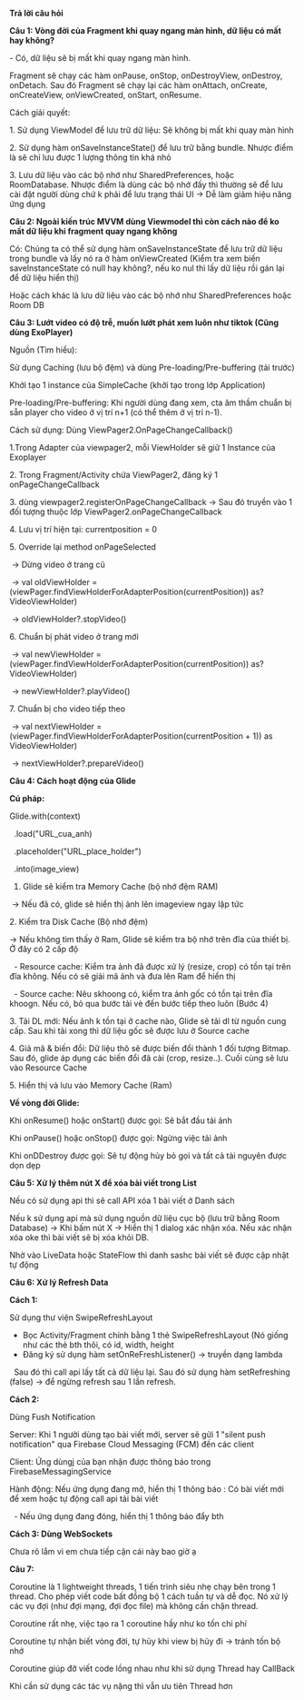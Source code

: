 **Trả lời câu hỏi**

**Câu 1: Vòng đời của Fragment khi quay ngang màn hình, dữ liệu có mất hay không?**



\- Có, dữ liệu sẽ bị mất khi quay ngang màn hình.

Fragment sẽ chạy các hàm onPause, onStop, onDestroyView, onDestroy, onDetach. Sau đó Fragment sẽ chạy lại các hàm onAttach, onCreate, onCreateView, onViewCreated, onStart, onResume.



Cách giải quyết:

1\. Sử dụng ViewModel để lưu trữ dữ liệu: Sẽ không bị mất khi quay màn hình



2\. Sử dụng hàm onSaveInstanceState() để lưu trữ bằng bundle. Nhược điểm là sẽ chỉ lưu được 1 lượng thông tin khá nhỏ



3\. Lưu dữ liệu vào các bộ nhớ như SharedPreferences, hoặc RoomDatabase. Nhược điểm là dùng các bộ nhớ đấy thì thường sẽ để lưu cài đặt người dùng chứ k phải để lưu trạng thái UI -> Dễ làm giảm hiệu năng ứng dụng





**Câu 2: Ngoài kiến trúc MVVM dùng Viewmodel thì còn cách nào để ko mất dữ liệu khi fragment quay ngang không**



Có: Chúng ta có thể sử dụng hàm onSaveInstanceState để lưu trữ dữ liệu trong bundle và lấy nó ra ở hàm onViewCreated (Kiểm tra xem biến saveInstanceState có null hay không?, nếu ko nul thì lấy dữ liệu rồi gán lại để dữ liệu hiển thị)



Hoặc cách khác là lưu dữ liệu vào các bộ nhớ như SharedPreferences hoặc Room DB





**Câu 3: Lướt video có độ trễ, muốn lướt phát xem luôn như tiktok (Cũng dùng ExoPlayer)**



Nguồn (Tìm hiểu):



Sử dụng Caching (lưu bộ đệm) và dùng Pre-loading/Pre-buffering (tải trước)



Khởi tạo 1 instance của SimpleCache (khởi tạo trong lớp Application)



Pre-loading/Pre-buffering: Khi người dùng đang xem, cta âm thầm chuẩn bị sẵn player cho video ở vị trí n+1 (có thể thêm ở vị trí n-1).



Cách sử dụng: Dùng ViewPager2.OnPageChangeCallback()



1.Trong Adapter của viewpager2, mỗi ViewHolder sẽ giữ 1 Instance của Exoplayer



2\. Trong Fragment/Activity chứa ViewPager2, đăng ký 1 onPageChangeCallback



3\. dùng viewpager2.registerOnPageChangeCallback -> Sau đó truyền vào 1 đối tượng thuộc lớp ViewPager2.onPageChangeCallback



4\. Lưu vị trí hiện tại: currentposition = 0



5\. Override lại method onPageSelected



 -> Dừng video ở trang cũ

 -> val oldViewHolder = (viewPager.findViewHolderForAdapterPosition(currentPosition)) as? VideoViewHolder)



 -> oldViewHolder?.stopVideo()



6\. Chuẩn bị phát video ở trang mới

 -> val newViewHolder = (viewPager.findViewHolderForAdapterPosition(currentPosition)) as? VideoViewHolder)



 -> newViewHolder?.playVideo()



7\. Chuẩn bị cho video tiếp theo



 -> val nextViewHolder = (viewPager.findViewHolderForAdapterPosition(currentPosition + 1)) as VideoViewHolder)

 -> nextViewHolder?.prepareVideo()





**Câu 4: Cách hoạt động của Glide**



**Cú pháp:**



Glide.with(context)

 	.load("URL\_cua\_anh)

 	.placeholder("URL\_place\_holder")

 	.into(image\_view)



1. Glide sẽ kiểm tra Memory Cache (bộ nhớ đệm RAM)

 -> Nếu đã có, glide sẽ hiển thị ảnh lên imageview ngay lập tức



2\. Kiểm tra Disk Cache (Bộ nhớ đệm)

-> Nếu không tìm thấy ở Ram, Glide sẽ kiểm tra bộ nhớ trên đĩa của thiết bị. Ở đây có 2 cấp độ

 	- Resource cache: Kiểm tra ảnh đã được xử lý (resize, crop) có tồn tại trên đĩa không. Nếu có sẽ giải mã ảnh và đưa lên Ram để hiển thị

 	- Source cache: Nêu skhoong có, kiểm tra ảnh gốc có tồn tại trên đĩa khoogn. Nếu có, bỏ qua bước tải vè đến bước tiếp theo luôn (Bước 4)



3\. Tải DL mới: Nếu ảnh k tồn tại ở cache nào, Glide sẽ tải dl từ nguồn cung cấp. Sau khi tải xong thì dữ liệu gốc sẽ được lưu ở Source cache



4\. Giả mã \& biến đổi: Dữ liệu thô sẽ được biến đổi thành 1 đối tượng Bitmap. Sau đó, glide áp dụng các biến đổi đã cài (crop, resize..). Cuối cùng sẽ lưu vào Resource Cache



5\. Hiển thị và lưu vào Memory Cache (Ram)



**Về vòng đời Glide:**



Khi onResume() hoặc onStart() được gọi: Sẽ bắt đầu tải ảnh



Khi onPause() hoặc onStop() được gọi: Ngừng việc tải ảnh



Khi onDDestroy được gọi: Sẽ tự động hủy bỏ gọi và tất cả tài nguyên được dọn dẹp





**Câu 5: Xử lý thêm nút X để xóa bài viết trong List**



Nếu có sử dụng api thì sẽ call API xóa 1 bài viết ở Danh sách



Nếu k sử dụng api mà sử dụng nguồn dữ liệu cục bộ  (lưu trữ bằng Room Database) -> Khi bấm nút X -> Hiển thị 1 dialog xác nhận xóa. Nếu xác nhận xóa oke thì bài viết sẽ bị xóa khỏi DB.



Nhờ vào LiveData hoặc StateFlow thì danh sashc bài viết sẽ được cập nhật tự động





**Câu 6: Xử lý Refresh Data**



**Cách 1:**

Sử dụng thư viện SwipeRefreshLayout



* Bọc Activity/Fragment chính bằng 1 thẻ SwipeRefreshLayout (Nó giống như các thẻ bth thôi, có id, width, height
* Đăng ký sử dụng hàm setOnReFreshListener() -> truyền dạng lambda

 	Sau đó thì call api lấy tất cả dữ liệu lại. Sau đó sử dụng hàm setRefreshing (false) -> để ngừng refresh sau 1 lần refresh.



**Cách 2:**



Dùng Fush Notification



Server: Khi 1 người dùng tạo bài viết mới, server sẽ gửi 1 "silent push notification" qua Firebase Cloud Messaging (FCM) đến các client



Client: Ứng dùngj của bạn nhận được thông báo trong FirebaseMessagingService



Hành động: Nếu ứng dụng đang mở, hiển thị 1 thông báo : Có bài viết mới để xem hoặc tự động call api tải bài viết

 	- Nếu ứng dụng đang đóng, hiển thị 1 thông báo đẩy bth



**Cách 3: Dùng WebSockets**



Chưa rõ lắm vì em chưa tiếp cận cái này bao giờ ạ





**Câu 7:**



Coroutine là 1 lightweight threads, 1 tiến trình siêu nhẹ chạy bên trong 1 thread. Cho phép viết code bất đồng bộ 1 cách tuần tự và dễ đọc. Nó xử lý các vụ đợi (như đợi mạng, đợi đọc file) mà không cần chặn thread.



Coroutine rất nhẹ, việc tạo ra 1 coroutine hầy như ko tốn chi phí

Coroutine tự nhận biết vòng đời, tự hủy khi view bị hủy đi -> tránh tốn bộ nhớ

Coroutine giúp đỡ viết code lồng nhau như khi sử dụng Thread hay CallBack



Khi cần sử dụng các tác vụ nặng thì vẫn ưu tiên Thread hơn

